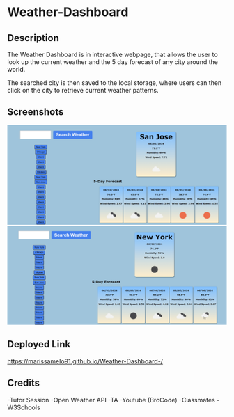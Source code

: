 # Weather-Dashboard

## Description
The Weather Dashboard is in interactive webpage, that allows the user to look up the current weather and the 5 day forecast of any city around the world. 

The searched city is then saved to the local storage, where users can then click on the city to retrieve current weather patterns. 


## Screenshots
![screen shot](./assets/Weather-Dashboard-SanJose.png)
![screen shot](./assets/Weather-Dashboard.png)

## Deployed Link
https://marissamelo91.github.io/Weather-Dashboard-/


## Credits
-Tutor Session
-Open Weather API
-TA
-Youtube (BroCode)
-Classmates
-W3Schools



